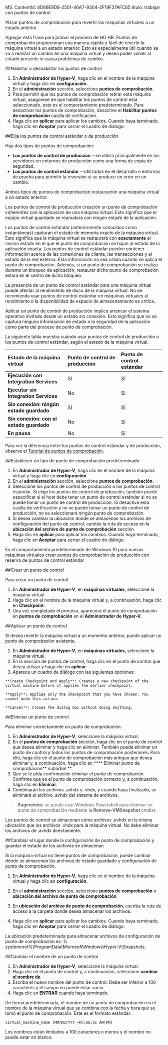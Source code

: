 MS. ContentId: 8D89E9D8-2501-46A7-9304-2F19F37AFC85
título: trabajar con puntos de control

#Usar puntos de comprobación para revertir las máquinas virtuales a un estado anterior

Agregar esta frase para probar el proceso de HO HB.
Puntos de comprobación proporcionan una manera rápida y fácil de revertir la máquina virtual a un estado anterior.
Esto es especialmente útil cuando se va a realizar un cambio en una máquina virtual y desea poder volver al estado presente si causa problemas de cambio.


##Habilitar o deshabilitar los puntos de control

1.  En **Administrador de Hyper-V**, haga clic en el nombre de la máquina virtual y haga clic en **configuración**.
2.  En el **administración** sección, seleccione **puntos de comprobación**.
3.  Para permitir que los puntos de comprobación retirar esta máquina virtual, asegúrese de que habilitar los puntos de control está seleccionado, este es el comportamiento predeterminado.
   Para desactivar los puntos de comprobación, desactive el **Habilitar puntos de comprobación** casilla de verificación.
4.  Haga clic en **aplicar** para aplicar los cambios.
   Cuando haya terminado, haga clic en **Aceptar** para cerrar el cuadro de diálogo.


##Elija los puntos de control estándar o de producción

Hay dos tipos de puntos de comprobación:
*  **Los puntos de control de producción** --se utiliza principalmente en los servidores en entornos de producción como una forma de copia de seguridad.
*  **Los puntos de control estándar** --utilizados en el desarrollo o entornos de prueba para permitir la reversión si se produce un error en un cambio.

Ambos tipos de puntos de comprobación restauración una máquina virtual a un estado anterior.

Los puntos de control de producción creación un punto de comprobación coherentes con la aplicación de una máquina virtual.
Esto significa que el equipo virtual guardado se reanudará con ningún estado de la aplicación.

Los puntos de control estándar (anteriormente conocidos como instantáneas) capturan el estado de memoria exacto de la máquina virtual.
Esto significa que la máquina virtual se restaurará con **exactamente** el mismo estado en el que el punto de comprobación se bajan al estado de la aplicación exacta.
Los puntos de control estándar pueden contener información acerca de las conexiones de cliente, las transacciones y el estado de la red externa.
Esta información no sea válida cuando se aplica el punto de comprobación.
Además, si un punto de comprobación se realiza durante un bloqueo de aplicación, restaurar dicho punto de comprobación estará en el centro de dicho bloqueo.

La presencia de un punto de control estándar para una máquina virtual puede afectar al rendimiento de disco de la máquina virtual.
No se recomienda usar puntos de control estándar en máquinas virtuales al rendimiento o la disponibilidad de espacio de almacenamiento es crítica.


Aplicar un punto de control de producción implica arrancar el sistema operativo invitado desde un estado sin conexión.
Esto significa que no se captura ninguna información de estado o la seguridad de la aplicación como parte del proceso de punto de comprobación.

La siguiente tabla muestra cuándo usar puntos de control de producción o los puntos de control estándar, según el estado de la máquina virtual.

| **Estado de la máquina virtual**| **Punto de control de producción**| **Punto de control estándar**|
|:-----|:-----|:-----|
| **Ejecución con Integration Services**| Sí| Sí|
| **Ejecutar sin Integration Services**| No| Sí|
| **Sin conexión: ningún estado guardado**| Sí| Sí|
| **Sin conexión: con el estado guardado**| No| Sí|
| **En pausa**| No| Sí|
Para ver la diferencia entre los puntos de control estándar y de producción, observe el [Tutorial de puntos de comprobación](../quick_start/walkthrough_checkpoints.md).

##Establecer un tipo de punto de comprobación predeterminado

1.  En **Administrador de Hyper-V**, haga clic en el nombre de la máquina virtual y haga clic en **configuración**.
2.  En el **administración** sección, seleccione **puntos de comprobación**.
3.  Seleccione los puntos de control de producción o los puntos de control estándar.
   Si elige los puntos de control de producción, también puede especificar si el host debe tener un punto de control estándar si no se puede tomar un punto de control de producción.
   Si desactiva esta casilla de verificación y no se puede tomar un punto de control de producción, no se seleccionará ningún punto de comprobación.
4.  Si desea cambiar la ubicación donde se almacenan los archivos de configuración del punto de control, cambie la ruta de acceso en la **ubicación del archivo de punto de comprobación** sección.
5.  Haga clic en **aplicar** para aplicar los cambios.
   Cuando haya terminado, haga clic en **Aceptar** para cerrar el cuadro de diálogo.

Es el comportamiento predeterminado de Windows 10 para nuevas máquinas virtuales crear puntos de comprobación de producción con reserva de puntos de control estándar


##Crear un punto de control

Para crear un punto de control
1.  En **Administrador de Hyper-V**, en **máquinas virtuales**, seleccione la máquina virtual.
2.  Haga clic en el nombre de la máquina virtual y, a continuación, haga clic en **Checkpoint**.
3.  Una vez completado el proceso, aparecerá el punto de comprobación en **puntos de comprobación** en el **Administrador de Hyper-V**.


##Aplicar un punto de control

Si desea revertir la máquina virtual a un momento anterior, puede aplicar un punto de comprobación existente.

1.  En **Administrador de Hyper-V**, en **máquinas virtuales**, seleccione la máquina virtual.
2.  En la sección de puntos de control, haga clic en el punto de control que desea utilizar y haga clic en **aplicar**.
3.  Aparece un cuadro de diálogo con las siguientes opciones:

``` 
**Create Checkpoint and Apply**: Creates a new checkpoint of the virtual machine before it applies the earlier checkpoint. 

**Apply**: Applies only the checkpoint that you have chosen. You cannot undo this action.

**Cancel**: Closes the dialog box without doing anything.
```

##Eliminar un punto de control

Para eliminar correctamente un punto de comprobación:

1.  En **Administrador de Hyper-V**, seleccione la máquina virtual.
2.  En el **puntos de comprobación** sección, haga clic en el punto de control que desea eliminar y haga clic en eliminar.
   También puede eliminar un punto de control y todos los puntos de comprobación posteriores.
   Para ello, haga clic en el punto de comprobación más antiguo que desea eliminar y, a continuación, haga clic en **** Eliminar punto de comprobación** subárbol **.
3.  Que se le pida confirmación eliminar el punto de comprobación.
   Confirme que es el punto de comprobación correcto y, a continuación, haga clic en **Eliminar**.
4.  Combinarán los archivos .avhdx y .vhdx, y cuando haya finalizado, se eliminará el archivo .avhdx del sistema de archivos.

> **Sugerencia:** se puede usar Windows Powershell para eliminar un punto de comprobación mediante la **Remove-VMSnapshot** cmdlet.

Los puntos de control se almacenan como archivos .avhdx en la misma ubicación que los archivos .vhdx para la máquina virtual.
No debe eliminar los archivos de .avhdx directamente.


##Cambiar el lugar donde la configuración de punto de comprobación y guardar el estado de los archivos se almacenan

Si la máquina virtual no tiene puntos de comprobación, puede cambiar dónde se almacenan los archivos de estado guardado y configuración de punto de comprobación.

1.  En **Administrador de Hyper-V**, haga clic en el nombre de la máquina virtual y haga clic en **configuración**.
   
2.  En el **administración** sección, seleccione **puntos de comprobación** o **ubicación del archivo de punto de comprobación**.
   
4.  En **ubicación del archivo de punto de comprobación**, escriba la ruta de acceso a la carpeta donde desea almacenar los archivos.
   
5.  Haga clic en **aplicar** para aplicar los cambios.
   Cuando haya terminado, haga clic en **Aceptar** para cerrar el cuadro de diálogo.

La ubicación predeterminada para almacenar archivos de configuración de punto de comprobación es: % systemroot%\ProgramData\Microsoft\Windows\Hyper-V\Snapshots.




##Cambiar el nombre de un punto de control

1.  En **Administrador de Hyper-V**, seleccione la máquina virtual.
2.  Haga clic en el punto de control y, a continuación, seleccione **cambiar el nombre de**.
3.  Escriba el nuevo nombre del punto de control.
   Debe ser inferior a 100 caracteres y el campo no puede estar vacío.
4.  Haga clic en **ENTRAR** cuando haya terminado.

De forma predeterminada, el nombre de un punto de comprobación es el nombre de la máquina virtual que se combina con la fecha y hora que se tomó el punto de comprobación.
Este es el formato estándar:

```
virtual_machine_name (MM/DD/YYY –hh:mm:ss AM\PM)
```

Los nombres están limitados a 100 caracteres o menos y el nombre no puede estar en blanco.






